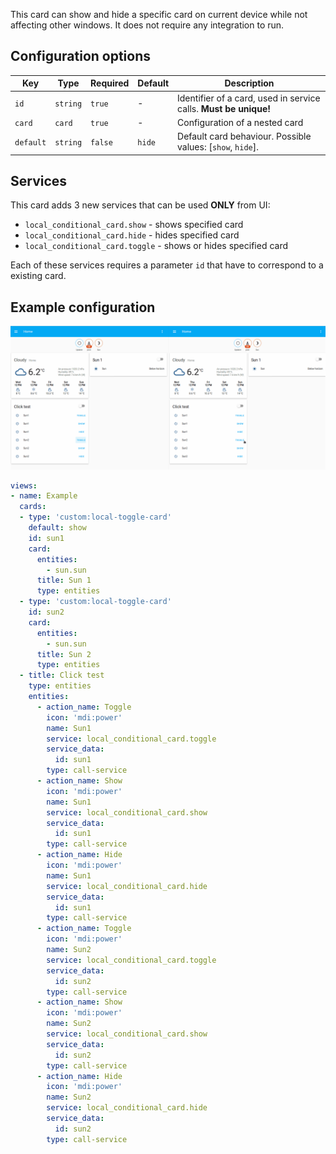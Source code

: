 This card can show and hide a specific card on current device while not affecting other windows. It does not require any integration to run.

## Configuration options

| Key | Type | Required | Default | Description |
| --- | --- | --- | --- | --- |
| `id` | `string` | `true` | - | Identifier of a card, used in service calls. **Must be unique!** |
| `card` | `card` | `true` | - | Configuration of a nested card |
| `default` | `string` | `false` | `hide` | Default card behaviour. Possible values: [`show`, `hide`]. |

## Services

This card adds 3 new services that can be used **ONLY** from UI:
 - `local_conditional_card.show` - shows specified card
 - `local_conditional_card.hide` - hides specified card
 - `local_conditional_card.toggle` - shows or hides specified card
 
Each of these services requires a parameter `id` that have to correspond to a existing card.

## Example configuration

![Example](https://github.com/PiotrMachowski/Home-Assistant-Lovelace-Local-Conditional-card/raw/master/s1.gif)

```yaml
views:
- name: Example
  cards:
  - type: 'custom:local-toggle-card'
    default: show
    id: sun1
    card:
      entities:
        - sun.sun
      title: Sun 1
      type: entities
  - type: 'custom:local-toggle-card'
    id: sun2
    card:
      entities:
        - sun.sun
      title: Sun 2
      type: entities
  - title: Click test
    type: entities
    entities:
      - action_name: Toggle
        icon: 'mdi:power'
        name: Sun1
        service: local_conditional_card.toggle
        service_data:
          id: sun1
        type: call-service
      - action_name: Show
        icon: 'mdi:power'
        name: Sun1
        service: local_conditional_card.show
        service_data:
          id: sun1
        type: call-service
      - action_name: Hide
        icon: 'mdi:power'
        name: Sun1
        service: local_conditional_card.hide
        service_data:
          id: sun1
        type: call-service
      - action_name: Toggle
        icon: 'mdi:power'
        name: Sun2
        service: local_conditional_card.toggle
        service_data:
          id: sun2
        type: call-service
      - action_name: Show
        icon: 'mdi:power'
        name: Sun2
        service: local_conditional_card.show
        service_data:
          id: sun2
        type: call-service
      - action_name: Hide
        icon: 'mdi:power'
        name: Sun2
        service: local_conditional_card.hide
        service_data:
          id: sun2
        type: call-service
```
